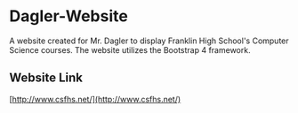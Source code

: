 # Dagler-Website

A website created for Mr. Dagler to display Franklin High School's Computer Science courses. The website utilizes the Bootstrap 4 framework. 

## Website Link

[http://www.csfhs.net/](http://www.csfhs.net/)
